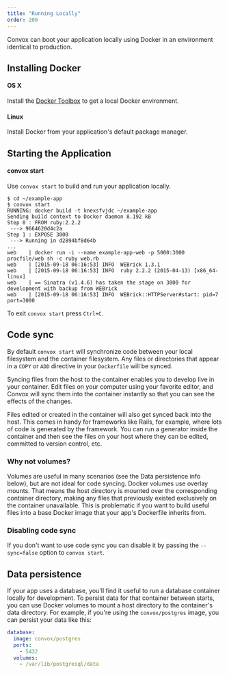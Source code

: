 ```yaml
---
title: "Running Locally"
order: 200
---
```


Convox can boot your application locally using Docker in an environment identical to production.

## Installing Docker

#### OS X

Install the [Docker Toolbox](https://www.docker.com/products/docker-toolbox) to get a local Docker environment.

#### Linux

Install Docker from your application's default package manager.

## Starting the Application

#### convox start

Use `convox start` to build and run your application locally.

    $ cd ~/example-app
    $ convox start
    RUNNING: docker build -t knexsfvjdc ~/example-app
    Sending build context to Docker daemon 8.192 kB
    Step 0 : FROM ruby:2.2.2
     ---> 9664620d4c2a
    Step 1 : EXPOSE 3000
     ---> Running in d2894bf8d64b
    ...
    web    | docker run -i --name example-app-web -p 5000:3000 procfile/web sh -c ruby web.rb
    web    | [2015-09-18 06:16:53] INFO  WEBrick 1.3.1
    web    | [2015-09-18 06:16:53] INFO  ruby 2.2.2 (2015-04-13) [x86_64-linux]
    web    | == Sinatra (v1.4.6) has taken the stage on 3000 for development with backup from WEBrick
    web    | [2015-09-18 06:16:53] INFO  WEBrick::HTTPServer#start: pid=7 port=3000

To exit `convox start` press `Ctrl+C`.

## Code sync

By default `convox start` will synchronize code between your local filesystem and the container filesystem. Any files or directories that appear in a `COPY` or `ADD` directive in your `Dockerfile` will be synced.

Syncing files from the host to the container enables you to develop live in your container. Edit files on your computer using your favorite editor, and Convox will sync them into the container instantly so that you can see the effects of the changes.

Files edited or created in the container will also get synced back into the host. This comes in handy for frameworks like Rails, for example, where lots of code is generated by the framework. You can run a generator inside the container and then see the files on your host where they can be edited, committed to version control, etc.

### Why not volumes?

Volumes are useful in many scenarios (see the Data persistence info below), but are not ideal for code syncing. Docker volumes use overlay mounts. That means the host directory is mounted over the corresponding container directory, making any files that previously existed exclusively on the container unavailable. This is problematic if you want to build useful files into a base Docker image that your app's Dockerfile inherits from.

### Disabling code sync

If you don't want to use code sync you can disable it by passing the `--sync=false` option to `convox start`.

## Data persistence

If your app uses a database, you'll find it useful to run a database container locally for development. To persist data for that container between starts, you can use Docker volumes to mount a host directory to the container's data directory. For example, if you're using the `convox/postgres` image, you can persist your data like this:

```yaml
database:
  image: convox/postgres
  ports:
    - 5432
  volumes:
    - /var/lib/postgresql/data
```
